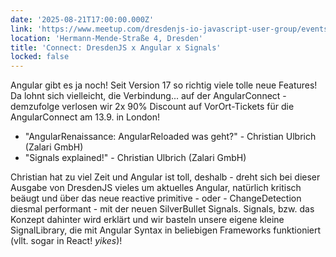 ```yaml
---
date: '2025-08-21T17:00:00.000Z'
link: 'https://www.meetup.com/dresdenjs-io-javascript-user-group/events/308559813'
location: 'Hermann-Mende-Straße 4, Dresden'
title: 'Connect: DresdenJS x Angular x Signals'
locked: false
---
```

Angular gibt es ja noch! Seit Version 17 so richtig viele tolle neue Features! Da lohnt sich vielleicht, die Verbindung... auf der AngularConnect - demzufolge verlosen wir 2x 90% Discount auf VorOrt-Tickets für die AngularConnect am 13.9. in London!

* "AngularRenaissance: AngularReloaded was geht?" - Christian Ulbrich (Zalari GmbH)
* "Signals explained!" - Christian Ulbrich (Zalari GmbH)

Christian hat zu viel Zeit und Angular ist toll, deshalb - dreht sich bei dieser Ausgabe von DresdenJS vieles um aktuelles Angular, natürlich kritisch beäugt und über das neue reactive primitive - oder - ChangeDetection diesmal performant - mit der neuen SilverBullet Signals. Signals, bzw. das Konzept dahinter wird erklärt und wir basteln unsere eigene kleine SignalLibrary, die mit Angular Syntax in beliebigen Frameworks funktioniert (vllt. sogar in React! *yikes*)!
